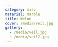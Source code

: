 ```yaml
---
category: misc
material: marble
title: Welon
cover: /media/veil.jpg
gallery:
  - /media/veil.jpg
  - /media/veil2.jpg
---
```

